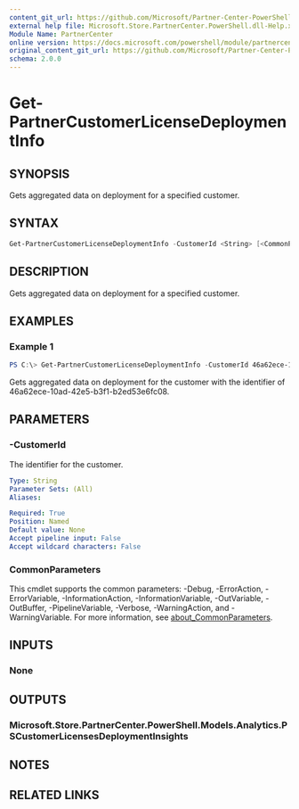 ```yaml
---
content_git_url: https://github.com/Microsoft/Partner-Center-PowerShell/blob/master/docs/help/Get-PartnerCustomerLicenseDeploymentInfo.md
external help file: Microsoft.Store.PartnerCenter.PowerShell.dll-Help.xml
Module Name: PartnerCenter
online version: https://docs.microsoft.com/powershell/module/partnercenter/Get-PartnerCustomerLicenseDeploymentInfo
original_content_git_url: https://github.com/Microsoft/Partner-Center-PowerShell/blob/master/docs/help/Get-PartnerCustomerLicenseDeploymentInfo.md
schema: 2.0.0
---
```


# Get-PartnerCustomerLicenseDeploymentInfo

## SYNOPSIS
Gets aggregated data on deployment for a specified customer.

## SYNTAX

```powershell
Get-PartnerCustomerLicenseDeploymentInfo -CustomerId <String> [<CommonParameters>]
```

## DESCRIPTION
Gets aggregated data on deployment for a specified customer.

## EXAMPLES

### Example 1
```powershell
PS C:\> Get-PartnerCustomerLicenseDeploymentInfo -CustomerId 46a62ece-10ad-42e5-b3f1-b2ed53e6fc08
```

Gets aggregated data on deployment for the customer with the identifier of 46a62ece-10ad-42e5-b3f1-b2ed53e6fc08.

## PARAMETERS

### -CustomerId
The identifier for the customer.

```yaml
Type: String
Parameter Sets: (All)
Aliases:

Required: True
Position: Named
Default value: None
Accept pipeline input: False
Accept wildcard characters: False
```

### CommonParameters
This cmdlet supports the common parameters: -Debug, -ErrorAction, -ErrorVariable, -InformationAction, -InformationVariable, -OutVariable, -OutBuffer, -PipelineVariable, -Verbose, -WarningAction, and -WarningVariable. For more information, see [about_CommonParameters](http://go.microsoft.com/fwlink/?LinkID=113216).

## INPUTS

### None

## OUTPUTS

### Microsoft.Store.PartnerCenter.PowerShell.Models.Analytics.PSCustomerLicensesDeploymentInsights

## NOTES

## RELATED LINKS

